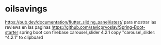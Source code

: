 # oilsavings

https://pub.dev/documentation/flutter_sliding_panel/latest/ para mostrar las reviews en las paginas
https://github.com/savicprvoslav/Spring-Boot-starter spring boot con firebase 
carousel_slider 4.2.1 copy "carousel_slider: ^4.2.1" to clipboard